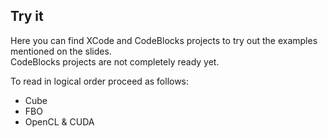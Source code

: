 Try it
------

Here you can find XCode and CodeBlocks projects to try out the examples mentioned on the slides.<br>
CodeBlocks projects are not completely ready yet.

To read in logical order proceed as follows:
* Cube
* FBO
* OpenCL & CUDA
